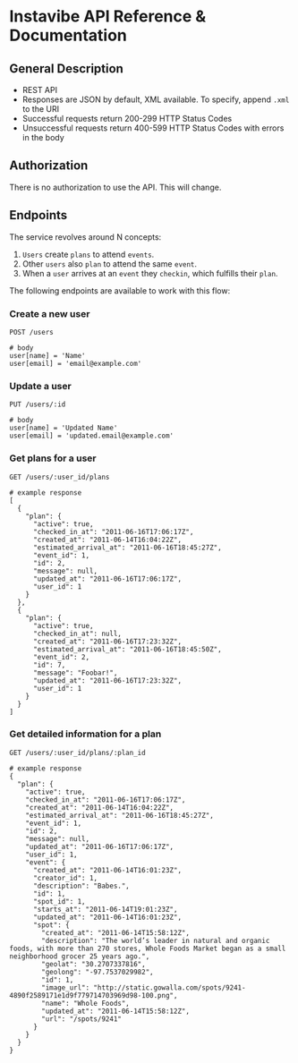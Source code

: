 Instavibe API Reference & Documentation
=======================================

General Description
-------------------

+ REST API
+ Responses are JSON by default, XML available. To specify, append `.xml` to the URI
+ Successful requests return 200-299 HTTP Status Codes
+ Unsuccessful requests return 400-599 HTTP Status Codes with errors in the body 

Authorization
-------------

There is no authorization to use the API. This will change.

Endpoints
---------

The service revolves around N concepts:

1. `Users` create `plans` to attend `events`.
2. Other `users` also `plan` to attend the same `event`.
3. When a `user` arrives at an `event` they `checkin`, which fulfills their `plan`.

The following endpoints are available to work with this flow:

### Create a new user

    POST /users
    
    # body
    user[name] = 'Name'
    user[email] = 'email@example.com'

### Update a user

    PUT /users/:id
    
    # body
    user[name] = 'Updated Name'
    user[email] = 'updated.email@example.com'
    
### Get plans for a user

    GET /users/:user_id/plans
    
    # example response
    [
      {
        "plan": {
          "active": true,
          "checked_in_at": "2011-06-16T17:06:17Z",
          "created_at": "2011-06-14T16:04:22Z",
          "estimated_arrival_at": "2011-06-16T18:45:27Z",
          "event_id": 1,
          "id": 2,
          "message": null,
          "updated_at": "2011-06-16T17:06:17Z",
          "user_id": 1
        }
      },
      {
        "plan": {
          "active": true,
          "checked_in_at": null,
          "created_at": "2011-06-16T17:23:32Z",
          "estimated_arrival_at": "2011-06-16T18:45:50Z",
          "event_id": 2,
          "id": 7,
          "message": "Foobar!",
          "updated_at": "2011-06-16T17:23:32Z",
          "user_id": 1
        }
      }
    ]
    
### Get detailed information for a plan

    GET /users/:user_id/plans/:plan_id

    # example response
    {
      "plan": {
        "active": true,
        "checked_in_at": "2011-06-16T17:06:17Z",
        "created_at": "2011-06-14T16:04:22Z",
        "estimated_arrival_at": "2011-06-16T18:45:27Z",
        "event_id": 1,
        "id": 2,
        "message": null,
        "updated_at": "2011-06-16T17:06:17Z",
        "user_id": 1,
        "event": {
          "created_at": "2011-06-14T16:01:23Z",
          "creator_id": 1,
          "description": "Babes.",
          "id": 1,
          "spot_id": 1,
          "starts_at": "2011-06-14T19:01:23Z",
          "updated_at": "2011-06-14T16:01:23Z",
          "spot": {
            "created_at": "2011-06-14T15:58:12Z",
            "description": "The world’s leader in natural and organic foods, with more than 270 stores, Whole Foods Market began as a small neighborhood grocer 25 years ago.",
            "geolat": "30.2707337816",
            "geolong": "-97.7537029982",
            "id": 1,
            "image_url": "http://static.gowalla.com/spots/9241-4890f2589171e1d9f779714703969d98-100.png",
            "name": "Whole Foods",
            "updated_at": "2011-06-14T15:58:12Z",
            "url": "/spots/9241"
          }
        }
      }
    }
